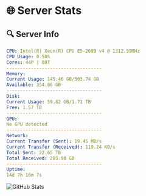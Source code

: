 # 🌐 Server Stats
## 🔍 Server Info
```yaml
CPU: Intel(R) Xeon(R) CPU E5-2699 v4 @ 1312.59MHz
CPU Usage: 0.50%
Cores: 44P | 88T
-----------------------------------
Memory:
Current Usage: 145.46 GB/503.74 GB
Available: 354.86 GB
-----------------------------------
Disk:
Current Usage: 59.82 GB/1.71 TB
Free: 1.57 TB
-----------------------------------
GPU:
No GPU detected
-----------------------------------
Network:
Current Transfer (Sent): 19.45 MB/s
Current Transfer (Received): 119.24 KB/s
Total Sent: 22.65 TB
Total Received: 205.98 GB
-----------------------------------
Uptime:
14d 7h 16m 7s
```
![GitHub Stats](https://img.shields.io/badge/Updated-2025-03-22_04:38:56-blue)